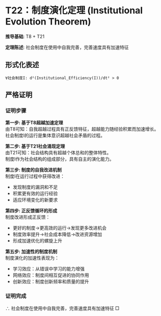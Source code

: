 # T22：制度演化定理 (Institutional Evolution Theorem)  

**推导基础**: T8 + T21  

**定理陈述**: 社会制度在使用中自我完善，完善速度具有加速特征  

## 形式化表述  
```  
∀社会制度I: d²(Institutional_Efficiency(I))/dt² > 0  
```  

## 严格证明  

### 证明步骤  

**第一步: 基于T8超越加速定理**  
由T8可知：自我超越过程具有正反馈特征，超越能力随经验积累而加速增长。  
社会制度I的运行是集体意识超越社会矛盾的过程。  

**第二步: 基于T21社会涌现定理**  
由T21可知：社会结构具有超越个体总和的整体特性。  
制度I作为社会结构的组成部分，具有自主的演化能力。  

**第三步: 制度的自我改进机制**  
制度I在运行过程中获得改进：  
- 发现制度的漏洞和不足  
- 积累更有效的运行经验  
- 适应环境变化的新要求  

**第四步: 正反馈循环的形成**  
制度改进形成正反馈：  
- 更好的制度→更高效的运行→发现更多改进机会  
- 制度效率提升→社会成本降低→改进资源增加  
- 形成加速优化的螺旋上升  

**第五步: 加速性的制度机制**  
制度演化的加速性表现为：  
- 学习效应：从错误中学习的能力增强  
- 网络效应：制度间相互促进的协同作用  
- 创新效应：制度创新频率和质量的提升  

### 证明完成  
∴ 社会制度在使用中自我完善，完善速度具有加速特征 □  